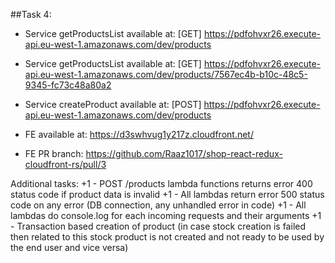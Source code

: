 ##Task 4:
- Service getProductsList available at: [GET] https://pdfohvxr26.execute-api.eu-west-1.amazonaws.com/dev/products
- Service getProductsList available at: [GET] https://pdfohvxr26.execute-api.eu-west-1.amazonaws.com/dev/products/7567ec4b-b10c-48c5-9345-fc73c48a80a2
- Service createProduct available at: [POST] https://pdfohvxr26.execute-api.eu-west-1.amazonaws.com/dev/products

- FE available at: https://d3swhvug1y217z.cloudfront.net/
- FE PR branch: https://github.com/Raaz1017/shop-react-redux-cloudfront-rs/pull/3

Additional tasks:
+1 - POST /products lambda functions returns error 400 status code if product data is invalid
+1 - All lambdas return error 500 status code on any error (DB connection, any unhandled error in code)
+1 - All lambdas do console.log for each incoming requests and their arguments
+1 - Transaction based creation of product (in case stock creation is failed then related to this stock product is not created and not ready to be used by the end user and vice versa)